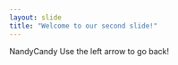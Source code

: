 ```yaml
---
layout: slide
title: "Welcome to our second slide!"
---
```

NandyCandy
Use the left arrow to go back!
